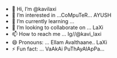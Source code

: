 - 👋 Hi, I’m @kavilaxi
- 👀 I’m interested in ...CoMpuTeR... AYUSH
- 🌱 I’m currently learning ... 
- 💞️ I’m looking to collaborate on ... LaXi
- 📫 How to reach me ... Ig//@kavi_laxi
- 😄 Pronouns: ... Ellam Avalthaane.. LaXi
- ⚡ Fun fact: ... VaAkAi PuThAyAlApPa...

<!---
kavilaxi/kavilaxi is a ✨ special ✨ repository because its `README.md` (this file) appears on your GitHub profile.
You can click the Preview link to take a look at your changes.
--->

